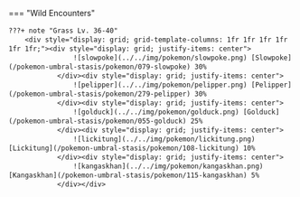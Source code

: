 

=== "Wild Encounters"


	???+ note "Grass Lv. 36-40"
		<div style="display: grid; grid-template-columns: 1fr 1fr 1fr 1fr 1fr 1fr;"><div style="display: grid; justify-items: center">
                    ![slowpoke](../../img/pokemon/slowpoke.png) [Slowpoke](/pokemon-umbral-stasis/pokemon/079-slowpoke) 30%
                </div><div style="display: grid; justify-items: center">
                    ![pelipper](../../img/pokemon/pelipper.png) [Pelipper](/pokemon-umbral-stasis/pokemon/279-pelipper) 30%
                </div><div style="display: grid; justify-items: center">
                    ![golduck](../../img/pokemon/golduck.png) [Golduck](/pokemon-umbral-stasis/pokemon/055-golduck) 25%
                </div><div style="display: grid; justify-items: center">
                    ![lickitung](../../img/pokemon/lickitung.png) [Lickitung](/pokemon-umbral-stasis/pokemon/108-lickitung) 10%
                </div><div style="display: grid; justify-items: center">
                    ![kangaskhan](../../img/pokemon/kangaskhan.png) [Kangaskhan](/pokemon-umbral-stasis/pokemon/115-kangaskhan) 5%
                </div></div>



